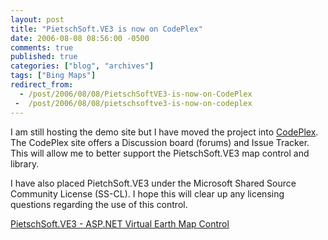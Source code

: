 ```yaml
---
layout: post
title: "PietschSoft.VE3 is now on CodePlex"
date: 2006-08-08 08:56:00 -0500
comments: true
published: true
categories: ["blog", "archives"]
tags: ["Bing Maps"]
redirect_from: 
  - /post/2006/08/08/PietschSoftVE3-is-now-on-CodePlex
 -  /post/2006/08/08/pietschsoftve3-is-now-on-codeplex
---
```

<!-- more -->
<p>
I am still hosting the demo site but I have moved the project into <a href="http://www.codeplex.com/pietschsoftve3">CodePlex</a>. The CodePlex site offers a Discussion board (forums) and Issue Tracker. This will allow me to better support the PietschSoft.VE3 map control and library.
</p>
<p>
I have also placed PietchSoft.VE3 under the Microsoft Shared Source Community License (SS-CL). I hope this will clear up any licensing questions regarding the use of this control.
</p>
<p>
<a href="http://simplovation.com/Page/WebMapsVE.aspx">PietschSoft.VE3 - ASP.NET Virtual Earth Map Control</a>
</p>
